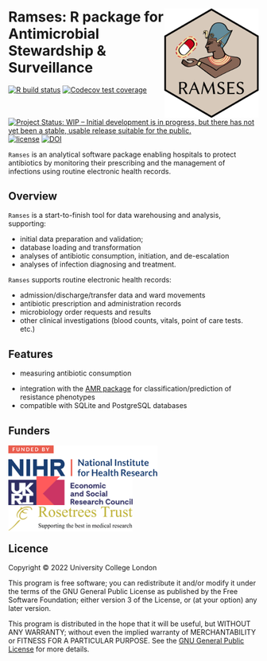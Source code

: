 # <img src="man/figures/logo.png" align="right" width="190px"/>Ramses: R package for Antimicrobial Stewardship & Surveillance

<!-- badges: start -->
[![R build status](https://github.com/ramses-antibiotics/ramses-package/workflows/R-CMD-check/badge.svg?branch=master)](https://github.com/ramses-antibiotics/ramses-package/actions)
[![Codecov test coverage](https://codecov.io/gh/ramses-antibiotics/ramses-package/branch/master/graph/badge.svg)](https://codecov.io/gh/ramses-antibiotics/ramses-package?branch=master)
[![Project Status: WIP – Initial development is in progress, but there has not yet been a stable, usable release suitable for the public.](https://www.repostatus.org/badges/latest/wip.svg)](https://www.repostatus.org/#wip)
[![license](https://img.shields.io/badge/license-GPL--3-blue.svg)](https://www.gnu.org/licenses/gpl-3.0.en.html)
[![DOI](https://zenodo.org/badge/DOI/10.5281/zenodo.4428900.svg)](https://doi.org/10.5281/zenodo.4428900)
<!-- badges: end -->

<div class="lead"><code>Ramses</code> is an analytical software package enabling hospitals to protect antibiotics by monitoring their prescribing and the management of infections using routine electronic health records.</div>

## Overview

`Ramses` is a start-to-finish tool for data warehousing and analysis, supporting:

- initial data preparation and validation; 
- database loading and transformation
- analyses of antibiotic consumption, initiation, and de-escalation
- analyses of infection diagnosing and treatment.

`Ramses` supports routine electronic health records:

- admission/discharge/transfer data and ward movements
- antibiotic prescription and administration records
- microbiology order requests and results
- other clinical investigations (blood counts, vitals, point of care tests. etc.) 


## Features

- measuring antibiotic consumption
<!-- - measuring drug/bug match and rates of microbial culture sampling -->
- integration with the [AMR package](https://msberends.github.io/AMR/) for classification/prediction of resistance phenotypes 
- compatible with SQLite and PostgreSQL databases

## Funders

<div style="display: table-cell;">
<a href="https://www.nihr.ac.uk/"><img width="300px" style="vertical-align: bottom;" alt="National Institute of Health Research" src="man/figures/partner-logos/NIHR.svg" ></a> &nbsp;&nbsp;
<a href="https://esrc.ukri.org/"><img width="250px" style="vertical-align: bottom; bottom;margin-bottom: -5px;" alt="Economic and Social Research Council" src="man/figures/partner-logos/ESRC.svg" ></a> &nbsp;&nbsp;
<a href="https://rosetreestrust.co.uk/"><img width="250px" style="vertical-align: bottom;margin-bottom: -7px;" alt="Rosetree Trust" src="man/figures/partner-logos/rosetree.png"></a>
</div>

## Licence 

Copyright &copy; 2022 University College London

This program is free software; you can redistribute it and/or modify it under the terms of the GNU General Public License as published by the Free Software Foundation; either version 3 of the License, or (at your option) any later version.

This program is distributed in the hope that it will be useful, but WITHOUT ANY WARRANTY; without even the implied warranty of MERCHANTABILITY or FITNESS FOR A PARTICULAR PURPOSE. See the [GNU General Public License](LICENCE.md) for more details.
